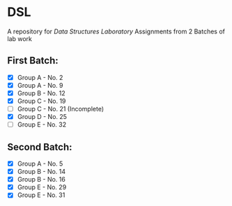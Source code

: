 # DSL
A repository for _Data Structures Laboratory_ Assignments from 2 Batches of lab work

## First Batch:
* [x] Group A - No. 2
* [x] Group A - No. 9
* [x] Group B - No. 12
* [x] Group C - No. 19
* [ ] Group C - No. 21  (Incomplete)
* [x] Group D - No. 25
* [ ] Group E - No. 32

## Second Batch:
* [x] Group A - No. 5
* [x] Group B - No. 14
* [x] Group B - No. 16 
* [x] Group E - No. 29
* [x] Group E - No. 31
